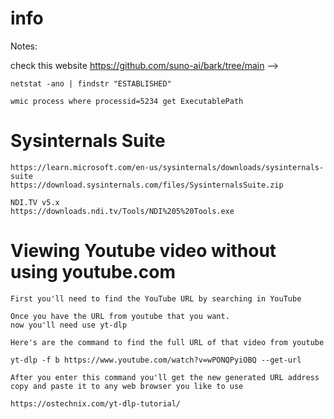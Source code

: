 # info
Notes:
<!--
## ***_<sub>How to force sync-up update</sup>_***
 TO DO: add more details about me later -->

check this website https://github.com/suno-ai/bark/tree/main -->


``
netstat -ano | findstr "ESTABLISHED"
``

```
wmic process where processid=5234 get ExecutablePath
```

# Sysinternals Suite

```
https://learn.microsoft.com/en-us/sysinternals/downloads/sysinternals-suite
https://download.sysinternals.com/files/SysinternalsSuite.zip
```


```
NDI.TV v5.x
https://downloads.ndi.tv/Tools/NDI%205%20Tools.exe
```




# Viewing Youtube video without using youtube.com 

```
First you'll need to find the YouTube URL by searching in YouTube

Once you have the URL from youtube that you want. 
now you'll need use yt-dlp

Here's are the command to find the full URL of that video from youtube 

yt-dlp -f b https://www.youtube.com/watch?v=wPONQPyiOBQ --get-url

After you enter this command you'll get the new generated URL address
copy and paste it to any web browser you like to use
```


```
https://ostechnix.com/yt-dlp-tutorial/
```
